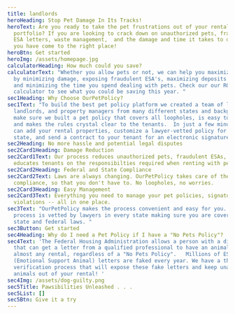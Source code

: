 ```yaml
---
title: landlords
heroHeading: Stop Pet Damage In Its Tracks!
heroText: Are you ready to take the pet frustrations out of your rental
  portfolio? If you are looking to crack down on unauthorized pets, fraudulent
  ESA letters, waste management,  and the damage and time it takes to deal with,
  you have come to the right place!
heroBtn: Get started
heroImg: /assets/homepage.jpg
calculatorHeading: How much could you save?
calculatorText: "Whether you allow pets or not, we can help you maximize profits
  by minimizing damage, exposing fraudulent ESA's, maximizing deposits and fees,
  and minimizing the time you spend dealing with pets. Check our our ROI
  calculator to see what you could be saving this year. "
sec1Heading: Why Choose OurPetPolicy?
sec1Text: "To build the best pet policy platform we created a team of lawyers,
  landlords, and property managers from many different states and backgrounds to
  make sure we built a pet policy that covers all loopholes, is easy to manage,
  and makes the rules crystal clear to the tenants.  In just a few minutes, you
  can add your rental properties, customize a lawyer-vetted policy for your
  state, and send a contract to your tenant for an electronic signature. "
sec2Heading: No more hassle and potential legal disputes
sec2Card1Heading: Damage Reduction
sec2Card1Text: Our process reduces unauthorized pets, fraudulent ESAs, and
  educates tenants on the responsibilties required when renting with pets.
sec2Card2Heading: Federal and State Compliance
sec2Card2Text: Laws are always changing. OurPetPolicy takes care of the legal
  compliance, so that you don't have to. No loopholes, no worries.
sec2Card3Heading: Easy Management
sec2Card3Text: Everything you need to manage your pet policies, signatures, and
  violations -- all in one place.
sec3Text: "OurPetPolicy makes the process convenient and easy for you. Our
  process is vetted by lawyers in every state making sure you are covered under
  state and federal laws. "
sec3Button: Get started
sec4Heading: Why do I need a Pet Policy if I have a "No Pets Policy"?
sec4Text: 'The Federal Housing Administration allows a person with a disability
  that can get a letter from a qualified professional to have an animal in
  almost any rental, regardless of a "No Pets Policy".   Millions of ESA
  (Emotional Support Animal) letters are faked every year. We have a thorough
  verification process that will expose these fake letters and keep unauthorized
  animals out of your rental! '
sec4Img: /assets/dog-guilty.png
sec5Title: Pawsibilities Unleashed . . .
sec5List: []
sec5Btn: Give it a try
---
```

